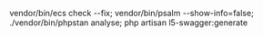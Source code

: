 
vendor/bin/ecs check --fix; vendor/bin/psalm --show-info=false; ./vendor/bin/phpstan analyse; php artisan l5-swagger:generate
